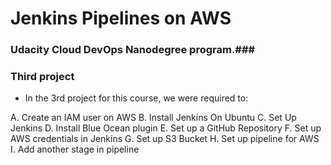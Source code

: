 # Jenkins Pipelines on AWS

### Udacity Cloud DevOps Nanodegree program.###
### Third project ###

- In the 3rd project for this course, we were required to:

A. Create an IAM user on AWS
B. Install Jenkins On Ubuntu
C. Set Up Jenkins
D. Install Blue Ocean plugin
E. Set up a GitHub Repository
F. Set up AWS credentials in Jenkins
G. Set up S3 Bucket
H. Set up pipeline for AWS
I. Add another stage in pipeline


